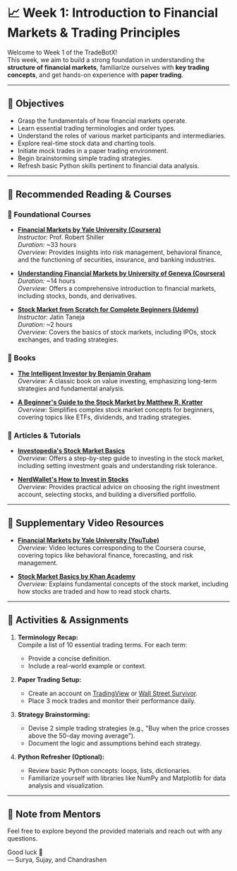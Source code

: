 # 📈 Week 1: Introduction to Financial Markets & Trading Principles

Welcome to Week 1 of the TradeBotX!  
This week, we aim to build a strong foundation in understanding the **structure of financial markets**, familiarize ourselves with **key trading concepts**, and get hands-on experience with **paper trading**.

---

## 🧠 Objectives

- Grasp the fundamentals of how financial markets operate.
- Learn essential trading terminologies and order types.
- Understand the roles of various market participants and intermediaries.
- Explore real-time stock data and charting tools.
- Initiate mock trades in a paper trading environment.
- Begin brainstorming simple trading strategies.
- Refresh basic Python skills pertinent to financial data analysis.

---

## 📘 Recommended Reading & Courses

### 📗 Foundational Courses

- **[Financial Markets by Yale University (Coursera)](https://www.coursera.org/learn/financial-markets-global)**  
  *Instructor:* Prof. Robert Shiller  
  *Duration:* ~33 hours  
  *Overview:* Provides insights into risk management, behavioral finance, and the functioning of securities, insurance, and banking industries.

- **[Understanding Financial Markets by University of Geneva (Coursera)](https://www.coursera.org/learn/understanding-financial-markets)**  
  *Duration:* ~14 hours  
  *Overview:* Offers a comprehensive introduction to financial markets, including stocks, bonds, and derivatives.

- **[Stock Market from Scratch for Complete Beginners (Udemy)](https://www.udemy.com/course/stock-market-from-scratch-for-complete-beginners/)**  
  *Instructor:* Jatin Taneja  
  *Duration:* ~2 hours  
  *Overview:* Covers the basics of stock markets, including IPOs, stock exchanges, and trading strategies.

### 📘 Books

- **[The Intelligent Investor by Benjamin Graham](https://www.amazon.in/Intelligent-Investor-Definitive-Value-Investing/dp/0062312685)**  
  *Overview:* A classic book on value investing, emphasizing long-term strategies and fundamental analysis.

- **[A Beginner's Guide to the Stock Market by Matthew R. Kratter](https://www.amazon.in/Beginners-Guide-Stock-Market/dp/1099617200)**  
  *Overview:* Simplifies complex stock market concepts for beginners, covering topics like ETFs, dividends, and trading strategies.

### 📘 Articles & Tutorials

- **[Investopedia's Stock Market Basics](https://www.investopedia.com/articles/basics/06/invest1000.asp)**  
  *Overview:* Offers a step-by-step guide to investing in the stock market, including setting investment goals and understanding risk tolerance.

- **[NerdWallet's How to Invest in Stocks](https://www.nerdwallet.com/article/investing/how-to-invest-in-stocks)**  
  *Overview:* Provides practical advice on choosing the right investment account, selecting stocks, and building a diversified portfolio.

---

## 🎥 Supplementary Video Resources

- **[Financial Markets by Yale University (YouTube)](https://www.youtube.com/playlist?list=PL6EF60E1027A1F85B)**  
  *Overview:* Video lectures corresponding to the Coursera course, covering topics like behavioral finance, forecasting, and risk management.

- **[Stock Market Basics by Khan Academy](https://www.youtube.com/playlist?list=PL8dPuuaLjXtOfse2ncvffeelTrqvhrz8H)**  
  *Overview:* Explains fundamental concepts of the stock market, including how stocks are traded and how to read stock charts.

---

## 🧪 Activities & Assignments

1. **Terminology Recap:**  
   Compile a list of 10 essential trading terms. For each term:
   - Provide a concise definition.
   - Include a real-world example or context.

2. **Paper Trading Setup:**  
   - Create an account on [TradingView](https://www.tradingview.com/) or [Wall Street Survivor](https://www.wallstreetsurvivor.com/).
   - Place 3 mock trades and monitor their performance daily.

3. **Strategy Brainstorming:**  
   - Devise 2 simple trading strategies (e.g., "Buy when the price crosses above the 50-day moving average").
   - Document the logic and assumptions behind each strategy.

4. **Python Refresher (Optional):**  
   - Review basic Python concepts: loops, lists, dictionaries.
   - Familiarize yourself with libraries like NumPy and Matplotlib for data analysis and visualization.

---

<!-- ## 📂 Deliverables

- Submit a brief report (`summary.md`) in this folder covering:
  - Key learnings from the assigned readings and videos.
  - Screenshots and observations from your paper trades.
  - Descriptions of your proposed trading strategies.
- Bonus: Create a `terms.csv` file listing all the terms and their definitions.

--- -->

## 🙌 Note from Mentors

Feel free to explore beyond the provided materials and reach out with any questions.  

Good luck 🚀  
— Surya, Sujay, and Chandrashen
